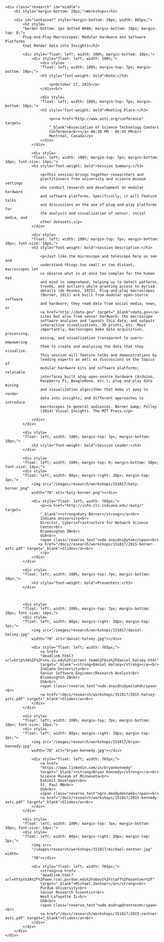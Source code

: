     <div class="research" id="middle">
        <h1 style="margin-bottom: 20px;">Workshops</h1>

        <div id="container" style="margin-bottom: 20px; width: 865px;">
            <h2 style=
            "border-bottom: 1px dotted #666; margin-bottom: 10px; margin-top: 0;">
            Plug-and-Play Macroscopes: Modular Hardware and Software Platforms
            that Render Data into Insights</h2>

            <div style="float: left; width: 100%; margin-bottom: 10px;">
                <div style="float: left; width: 100%;">
                    <div style=
                    "float: left; width: 100%; margin-top: 7px; margin-bottom: 10px;">
                    <h3 style="font-weight: bold">Date:</h3>

                        <p>October 17, 2015</p>
                    </div><br>

                    <div style=
                    "float: left; width: 100%; margin-top: 7px; margin-bottom: 10px;">
                    <h3 style="font-weight: bold">Meeting Place:</h3>

                        <p><a href="http://www.astc.org/conference" target=
                        "_blank">Association of Science Technology Centers
                        Conference<br></a> 04:30 PM - 05:45 PM<br>
                        Montreal, Canada</p>
                    </div>
                </div>

                <div style=
                "float: left; width: 100%; margin-top: 7px; margin-bottom: 10px; font-size: 14px;">
                <h3 style="font-weight: bold">Session Summary:</h3>

                    <p>This session brings together researchers and
                    practitioners from university and science museum settings
                    who conduct research and development on modular hardware
                    and software platforms. Specifically, it will feature talks
                    and discussions on the use of plug-and-play platforms for
                    the analysis and visualization of sensor, social media, and
                    other datasets.</p>
                </div>

                <div style=
                "float: left; width: 100%; margin-top: 7px; margin-bottom: 10px; font-size: 14px;">
                <h3 style="font-weight: bold">Session Description:</h3>

                    <p>Just like the microscope and telescope help us see and
                    understand things too small or too distant, macroscopes let
                    us observe what is at once too complex for the human eye
                    and mind to comprehend, helping us to detect patterns,
                    trends, and outliers while granting access to myriad
                    details (de Rosney, 1975). Plug-and-play macroscopes
                    (Borner, 2011) are built from modular open-source software
                    and hardware; they read data from social media, news, or
                    <a href="http://data.gov" target="_blank">data.gov</a>
                    sites but also from sensor hardware; the macroscope
                    software analyzes and layouts this data; and outputs
                    interactive visualizations, 3D prints, etc. Most
                    importantly, macroscopes make data acquisition, processing,
                    mining, and visualization transparent to users—empowering
                    them to create and analyzing the data that they visualize.
                    This session will feature talks and demonstrations by
                    leading experts as well as discussions on the topics of
                    modular hardware kits and software platforms; relatable
                    interfaces built atop open-source hardware (Arduino,
                    Raspberry Pi, BeagleBone, etc.); plug-and-play data mining
                    and visualization algorithms that make it easy to render
                    data into insights; and different approaches to introduce
                    macroscopes to general audiences. Börner &amp; Polley
                    (2014) Visual Insights. The MIT Press.</p>

                </div>
            </div>

            <div style=
            "float: left; width: 100%; margin-top: 7px; margin-bottom: 10px;">
                <h3 style="font-weight: bold">Session Leader:</h3>
            </div>

            <div style=
            "float: left; width: 100%; margin-top: 0; margin-bottom: 10px; font-size: 14px;">
            <div style=
            "float: left; width: 80px; margin-right: 20px; margin-top: 3px;">
                <img src="/images/research/workshops/151017/katy-borner.png"
                width="70" alt="katy-borner.png"></div>

                <div style="float: left; width: 765px;">
                    <p><a href="http://info.ils.indiana.edu/~katy/" target=
                    "_blank"><strong>Katy Börner</strong></a><br>
                    Indiana University<br>
                    Director, Cyberinfrastructure for Network Science
                    Center<br>
                    Bloomington IN<br>
                    USA<br>
                    <span class="reverse_text">ude.anaidni@ytak</span><br>
                   <a href="/docs/research/workshops/151017/2015-borner-astc.pdf" target="_blank">Slides</a><br>
                    </p>
                </div>
            </div>

            <div style=
            "float: left; width: 100%; margin-top: 7px; margin-bottom: 10px;">
                <h3 style="font-weight: bold">Presenters:</h3>
            </div>



            <div style=
            "float: left; width: 100%; margin-top: 7px; margin-bottom: 10px; font-size: 14px;">
            <div style=
            "float: left; width: 80px; margin-right: 20px; margin-top: 3px;">
                <img src="/images/research/workshops/151017/daniel-halsey.jpg"
                width="70" alt="daniel-halsey.jpg"></div>

                <div style="float: left; width: 765px;">
                    <a href=
                    "deadlink.html?url=http%3A%2F%2Fcns.iu.edu%2Fcurrent_team%2Fbio%2Fdaniel_halsey.html"
                    target="_blank"><strong>Daniel Halsey</strong></a><br>
                    Indiana University<br>
                    Senior Software Engineer/Research Analyst<br>
                    Bloomington IN<br>
                    USA<br>
                    <span class="reverse_text">ude.anaidni@yeslahd</span><br>
                    <a href="/docs/research/workshops/151017/2015-halsey-astc.pdf" target="_blank">Slides</a><br>
                </div>
            </div>

            <div style=
            "float: left; width: 100%; margin-top: 7px; margin-bottom: 10px; font-size: 14px;">
            <div style=
            "float: left; width: 80px; margin-right: 20px; margin-top: 3px;">
                <img src="/images/research/workshops/151017/bryan-kennedy.jpg"
                width="70" alt="bryan-kennedy.jpg"></div>

                <div style="float: left; width: 765px;">
                    <a href=
                    "https://www.linkedin.com/in/bryankennedy"
                    target="_blank"><strong>Bryan Kennedy</strong></a><br>
                    Science Museum of Minnesota<br>
                    Exhibit Developer<br>
                    St. Paul MN<br>
                    USA<br>
                    <span class="reverse_text">gro.mms@ydennekb</span><br>
                    <a href="/docs/research/workshops/151017/2015-kennedy-astc.pdf" target="_blank">Slides</a><br>
                </div>
            </div>

            <div style=
            "float: left; width: 100%; margin-top: 7px; margin-bottom: 10px; font-size: 14px;">
            <div style=
            "float: left; width: 80px; margin-right: 20px; margin-top: 3px;">
                <img src=
                "/images/research/workshops/151017/michael-zentner.jpg" width=
                "70"></div>

                <div style="float: left; width: 765px;">
                    <strong><a href=
                    "deadlink.html?url=https%3A%2F%2Fwww.rcac.purdue.edu%2Fabout%2Fstaff%2Fmzentner%2F"
                    target="_blank">Michael Zentner</a></strong><br>
                    Purdue University<br>
                    Senior Research Scientist<br>
                    West Lafayette IL<br>
                    USA<br>
                    <span class="reverse_text">ude.eudrup@rentnezm</span><br>
                    <a href="/docs/research/workshops/151017/2015-zentner-astc.pdf" target="_blank">Slides</a><br>
                </div>
            </div>
        </div>
    </div>